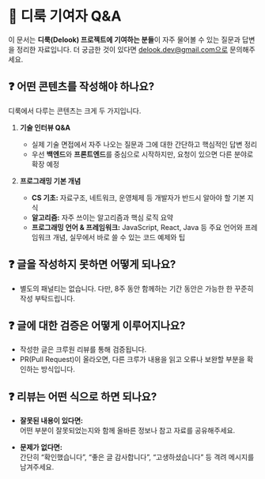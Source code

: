 # 📝 디룩 기여자 Q&A

이 문서는 **디룩(Delook) 프로젝트에 기여하는 분들**이 자주 물어볼 수 있는 질문과 답변을 정리한 자료입니다.
더 궁금한 것이 있다면 delook.dev@gmail.com으로 문의해주세요.

## ❓ 어떤 콘텐츠를 작성해야 하나요?

디룩에서 다루는 콘텐츠는 크게 두 가지입니다.

1. **기술 인터뷰 Q&A**
    - 실제 기술 면접에서 자주 나오는 질문과 그에 대한 간단하고 핵심적인 답변 정리
    - 우선 **백엔드**와 **프론트엔드**를 중심으로 시작하지만, 요청이 있으면 다른 분야로 확장 예정

2. **프로그래밍 기본 개념**
    - **CS 기초:** 자료구조, 네트워크, 운영체제 등 개발자가 반드시 알아야 할 기본 지식
    - **알고리즘:** 자주 쓰이는 알고리즘과 핵심 로직 요약
    - **프로그래밍 언어 & 프레임워크:** JavaScript, React, Java 등 주요 언어와 프레임워크 개념, 실무에서 바로 쓸 수 있는 코드 예제와 팁


## ❓ 글을 작성하지 못하면 어떻게 되나요?

- 별도의 패널티는 없습니다. 다만, 8주 동안 함께하는 기간 동안은 가능한 한 꾸준히 작성 부탁드립니다.  


## ❓ 글에 대한 검증은 어떻게 이루어지나요? 

- 작성한 글은 크루원 리뷰를 통해 검증됩니다.  
- PR(Pull Request)이 올라오면, 다른 크루가 내용을 읽고 오류나 보완할 부분을 확인하는 방식입니다.  

## ❓ 리뷰는 어떤 식으로 하면 되나요? 

- **잘못된 내용이 있다면:**  
  어떤 부분이 잘못되었는지와 함께 올바른 정보나 참고 자료를 공유해주세요.  

- **문제가 없다면:**  
  간단히 “확인했습니다”, “좋은 글 감사합니다”, “고생하셨습니다” 등 격려 메시지를 남겨주세요.  
